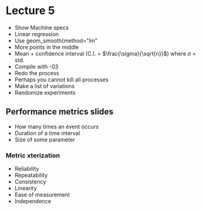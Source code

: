 # Lecture 5

- Show Machine specs
- Linear regression
- Use geom_smooth(method="lm"
- More points in the middle
- Mean + confidence interval (C.I. = $\frac{\sigma}{\sqrt{n}}$) where $\sigma$ = std.
- Compile with -03
- Redo the process
- Perhaps you cannot kill all processes
- Make a list of variations
- Randomize experiments

## Performance metrics slides

- How many times an event occurs
- Duration of a time interval
- Size of some parameter

### Metric xterization

- Reliability
- Repeatability
- Consistency
- Linearity
- Ease of measurement
- Independence